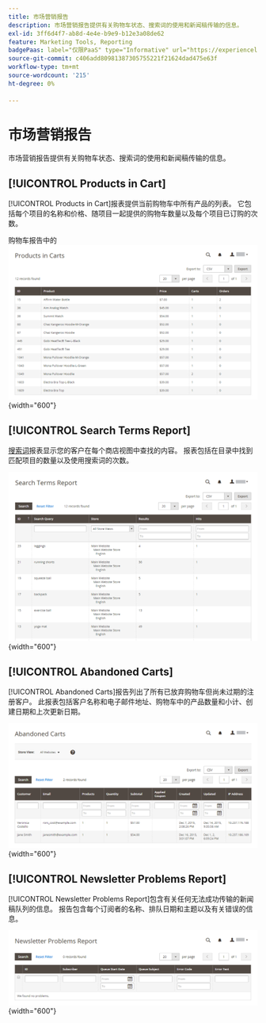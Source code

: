 ```yaml
---
title: 市场营销报告
description: 市场营销报告提供有关购物车状态、搜索词的使用和新闻稿传输的信息。
exl-id: 3ff6d4f7-ab8d-4e4e-b9e9-b12e3a08de62
feature: Marketing Tools, Reporting
badgePaas: label="仅限PaaS" type="Informative" url="https://experienceleague.adobe.com/zh-hans/docs/commerce/user-guides/product-solutions" tooltip="仅适用于云项目(Adobe管理的PaaS基础架构)和内部部署项目上的Adobe Commerce 。"
source-git-commit: c406add80981387305755221f21624dad475e63f
workflow-type: tm+mt
source-wordcount: '215'
ht-degree: 0%

---
```


# 市场营销报告

市场营销报告提供有关购物车状态、搜索词的使用和新闻稿传输的信息。

## [!UICONTROL Products in Cart]

[!UICONTROL Products in Cart]报表提供当前购物车中所有产品的列表。 它包括每个项目的名称和价格、随项目一起提供的购物车数量以及每个项目已订购的次数。

购物车报告中的![产品](./assets/products-in-cart.png){width="600"}

## [!UICONTROL Search Terms Report]

[搜索词](../catalog/search-terms.md#search-terms-report)报表显示您的客户在每个商店视图中查找的内容。 报表包括在目录中找到匹配项目的数量以及使用搜索词的次数。

![搜索词报告](./assets/search-terms.png){width="600"}

## [!UICONTROL Abandoned Carts]

[!UICONTROL Abandoned Carts]报告列出了所有已放弃购物车但尚未过期的注册客户。 此报表包括客户名称和电子邮件地址、购物车中的产品数量和小计、创建日期和上次更新日期。

![放弃的购物车报告](./assets/abandoned-carts.png){width="600"}

## [!UICONTROL Newsletter Problems Report]

[!UICONTROL Newsletter Problems Report]包含有关任何无法成功传输的新闻稿队列的信息。 报告包含每个订阅者的名称、排队日期和主题以及有关错误的信息。

![新闻稿问题报告](./assets/newsletter-problems.png){width="600"}
